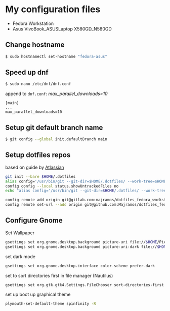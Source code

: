 # My configuration files
- Fedora Workstation
- Asus VivoBook\_ASUSLaptop X580GD\_N580GD

## Change hostname

```bash
$ sudo hostnamectl set-hostname "fedora-asus"
```

## Speed up dnf

```bash
$ sudo nano /etc/dnf/dnf.conf
```
append to `dnf.conf`: *max_parallel_downloads=10*
```
[main]
...
max_parallel_downloads=10
```

## Setup git default branch name
```bash
$ git config --global init.defaultBranch main
```

## Setup dotfiles repos

based on guide by [Atlassian](https://www.atlassian.com/git/tutorials/dotfiles)

```bash
git init --bare $HOME/.dotfiles
alias config='/usr/bin/git --git-dir=$HOME/.dotfiles/ --work-tree=$HOME'
config config --local status.showUntrackedFiles no
echo "alias config='/usr/bin/git --git-dir=$HOME/.dotfiles/ --work-tree=$HOME'" >> $HOME/.bashrc.d/alias

config remote add origin git@gitlab.com:majramos/dotfiles_fedora_workstation.git
config remote set-url --add origin git@github.com:Majramos/dotfiles_fedora_workstation.git
```

## Configure Gnome
Set Wallpaper
```bash
gsettings set org.gnome.desktop.background picture-uri file://$HOME/Pictures/oram_blue_moon.jpg
gsettings set org.gnome.desktop.background picture-uri-dark file://$HOME/Pictures/oram_blue_moon.jpg
```
set dark mode
```bash
gsettings set org.gnome.desktop.interface color-scheme prefer-dark
```
set to sort directories first in file manager (Nautilus)
```bash
gsettings set org.gtk.gtk4.Settings.FileChooser sort-directories-first true
```
set up boot up graphical theme
```bash
plymouth-set-default-theme spinfinity -R
```
